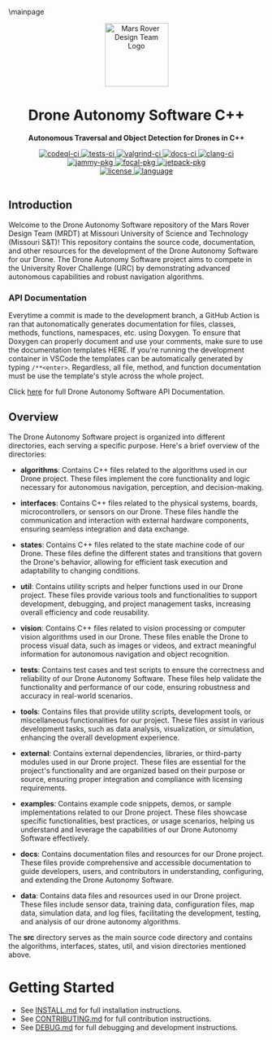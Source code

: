 \mainpage

<div align="center">
  <a href="https://github.com/missourimrdt/drone_autonomy_software">
    <img width="125" src="https://i.postimg.cc/XYtdp84Z/logo.png" alt="Mars Rover Design Team Logo">
  </a>
  <h1>Drone Autonomy Software C++</h1>
  <p><b>Autonomous Traversal and Object Detection for Drones in C++</b></p>
  <div>
    <a href="https://github.com/MissouriMRDT/Drone_Autonomy_Software/actions/workflows/codeql.yml">
      <img src="https://img.shields.io/github/actions/workflow/status/missourimrdt/drone_autonomy_software/codeql.yml?branch=development&label=CodeQL&style=flat-round" alt="codeql-ci" />
    </a>
    <a href="https://github.com/MissouriMRDT/Drone_Autonomy_Software/actions/workflows/tests.yml">
      <img src="https://img.shields.io/github/actions/workflow/status/missourimrdt/drone_autonomy_software/tests.yml?branch=development&label=Unit%20Tests&style=flat-round" alt="tests-ci" />
    </a>
    <a href="https://github.com/MissouriMRDT/Drone_Autonomy_Software/actions/workflows/valgrind.yml">
      <img src="https://img.shields.io/github/actions/workflow/status/missourimrdt/drone_autonomy_software/valgrind.yml?branch=development&label=Valgrind&style=flat-round" alt="valgrind-ci" />
    </a>
    <a href="https://github.com/MissouriMRDT/Drone_Autonomy_Software/actions/workflows/doxygen_generate.yml">
      <img src="https://img.shields.io/github/actions/workflow/status/missourimrdt/drone_autonomy_software/doxygen_generate.yml?branch=development&label=Docs&style=flat-round" alt="docs-ci" />
    </a>
    <a href="https://github.com/MissouriMRDT/Drone_Autonomy_Software/actions/workflows/clang_check.yml">
      <img src="https://img.shields.io/github/actions/workflow/status/missourimrdt/drone_autonomy_software/clang_check.yml?branch=development&label=Clang&style=flat-round" alt="clang-ci" />
    </a>
  </div>
  <div>
    <a href="https://github.com/MissouriMRDT/Drone_Autonomy_Software/pkgs/container/drone-jammy">
      <img src="https://img.shields.io/badge/Ubuntu_Jammy-2023--09--06-orange" alt="jammy-pkg" />
    </a>
    <a href="https://github.com/MissouriMRDT/Drone_Autonomy_Software/pkgs/container/drone-focal">
      <img src="https://img.shields.io/badge/Ubuntu_Focal-2023--09--06-orange" alt="focal-pkg" />
    </a>
    <a href="https://github.com/MissouriMRDT/Drone_Autonomy_Software/pkgs/container/drone-jetpack">
      <img src="https://img.shields.io/badge/JetPack-2023--09--06-orange" alt="jetpack-pkg" />
    </a>
  </div>
  <div>
    <a href="https://www.gnu.org/licenses/gpl-3.0.en.html">
      <img src="https://img.shields.io/badge/license-GPLv3-blue.svg?style=flat-round" alt="license" />
    </a>
    <a href="https://en.cppreference.com/w/cpp/20">
      <img src="https://img.shields.io/badge/language-C%2B%2B20-blue.svg?style=flat-round" alt="language" />
    </a>
  </div>
</div>
<br>

## Introduction

Welcome to the Drone Autonomy Software repository of the Mars Rover Design Team (MRDT) at Missouri University of Science and Technology (Missouri S&T)! This repository contains the source code, documentation, and other resources for the development of the Drone Autonomy Software for our Drone. The Drone Autonomy Software project aims to compete in the University Rover Challenge (URC) by demonstrating advanced autonomous capabilities and robust navigation algorithms.

### API Documentation
Everytime a commit is made to the development branch, a GitHub Action is ran that autonomatically generates documentation for files, classes, methods, functions, namespaces, etc. using Doxygen. To ensure that Doxygen can properly document and use your comments, make sure to use the documentation templates HERE. If you're running the development container in VSCode the templates can be automatically generated by typing `/**<enter>`. Regardless, all file, method, and function documentation must be use the template's style across the whole project.

Click [here](https://missourimrdt.github.io/Drone_Autonomy_Software/) for full Drone Autonomy Software API Documentation.

## Overview

The Drone Autonomy Software project is organized into different directories, each serving a specific purpose. Here's a brief overview of the directories:

- **algorithms**: Contains C++ files related to the algorithms used in our Drone project. These files implement the core functionality and logic necessary for autonomous navigation, perception, and decision-making.

- **interfaces**: Contains C++ files related to the physical systems, boards, microcontrollers, or sensors on our Drone. These files handle the communication and interaction with external hardware components, ensuring seamless integration and data exchange.

- **states**: Contains C++ files related to the state machine code of our Drone. These files define the different states and transitions that govern the Drone's behavior, allowing for efficient task execution and adaptability to changing conditions.

- **util**: Contains utility scripts and helper functions used in our Drone project. These files provide various tools and functionalities to support development, debugging, and project management tasks, increasing overall efficiency and code reusability.

- **vision**: Contains C++ files related to vision processing or computer vision algorithms used in our Drone. These files enable the Drone to process visual data, such as images or videos, and extract meaningful information for autonomous navigation and object recognition.

- **tests**: Contains test cases and test scripts to ensure the correctness and reliability of our Drone Autonomy Software. These files help validate the functionality and performance of our code, ensuring robustness and accuracy in real-world scenarios.

- **tools**: Contains files that provide utility scripts, development tools, or miscellaneous functionalities for our project. These files assist in various development tasks, such as data analysis, visualization, or simulation, enhancing the overall development experience.

- **external**: Contains external dependencies, libraries, or third-party modules used in our Drone project. These files are essential for the project's functionality and are organized based on their purpose or source, ensuring proper integration and compliance with licensing requirements.

- **examples**: Contains example code snippets, demos, or sample implementations related to our Drone project. These files showcase specific functionalities, best practices, or usage scenarios, helping us understand and leverage the capabilities of our Drone Autonomy Software effectively.

- **docs**: Contains documentation files and resources for our Drone project. These files provide comprehensive and accessible documentation to guide developers, users, and contributors in understanding, configuring, and extending the Drone Autonomy Software.

- **data**: Contains data files and resources used in our Drone project. These files include sensor data, training data, configuration files, map data, simulation data, and log files, facilitating the development, testing, and analysis of our drone autonomy algorithms.

The **src** directory serves as the main source code directory and contains the algorithms, interfaces, states, util, and vision directories mentioned above.

# Getting Started

- See [INSTALL.md](INSTALL.md) for full installation instructions.
- See [CONTRIBUTING.md](CONTRIBUTING.md) for full contribution instructions.
- See [DEBUG.md](DEBUG.md) for full debugging and development instructions.
